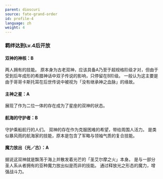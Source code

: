 ```yaml
---
parent: dioscuri
source: fate-grand-order
id: profile-4
language: zh
weight: 4
---
```


### 羁绊达到Lv.4后开放

#### 双神的神核：B

两人拥有的技能。
原本身为古老双神，应该具备A乃至于超规格阶级才对，但由于受到后年成形的希腊神话中双子传说的影响，只停留在B阶级。
一般认为这主要是由于哥哥卡斯托耳在后世传说中被视为「没有继承神之血脉」的缘故。

#### 主神之星：A

展现了作为二位一体的存在成为了星座的双神的状态。

#### 航海的守护者：B

守护乘船航行的人们。
双神的存在作为克服困难的希望，带给周围人活力。
是类似暴风雨的航海家的技能，原本是包含了军略与领袖气质的复合技能。

#### 魔力放出（光／古）：A

据说这双神就是飘荡于海上并散发着光芒的「圣艾尔摩之火」本身。
是与一部分圣人系从者拥有的亚种魔力放出似是而非的技能。
通过释放光之形态的魔力，增强战斗力。
